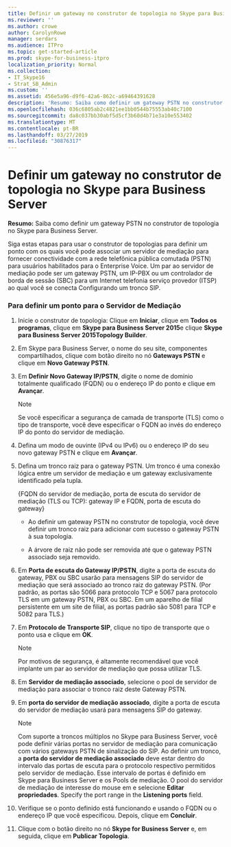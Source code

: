 ```yaml
---
title: Definir um gateway no construtor de topologia no Skype para Business Server
ms.reviewer: ''
ms.author: crowe
author: CarolynRowe
manager: serdars
ms.audience: ITPro
ms.topic: get-started-article
ms.prod: skype-for-business-itpro
localization_priority: Normal
ms.collection:
- IT_Skype16
- Strat_SB_Admin
ms.custom: ''
ms.assetid: 456e5a96-d9f6-42a6-862c-a69464391628
description: 'Resumo: Saiba como definir um gateway PSTN no construtor de topologia no Skype para Business Server.'
ms.openlocfilehash: 036c6805ab2c4821ee1bb0544b75553ab40c7100
ms.sourcegitcommit: da8c037bb30abf5d5cf3b60d4b71e3a10e553402
ms.translationtype: MT
ms.contentlocale: pt-BR
ms.lasthandoff: 03/27/2019
ms.locfileid: "30876317"
---
```

# <a name="define-a-gateway-in-topology-builder-in-skype-for-business-server"></a>Definir um gateway no construtor de topologia no Skype para Business Server
 
**Resumo:** Saiba como definir um gateway PSTN no construtor de topologia no Skype para Business Server.
  
Siga estas etapas para usar o construtor de topologias para definir um ponto com os quais você pode associar um servidor de mediação para fornecer conectividade com a rede telefônica pública comutada (PSTN) para usuários habilitados para o Enterprise Voice. Um par ao servidor de mediação pode ser um gateway PSTN, um IP-PBX ou um controlador de borda de sessão (SBC) para um Internet telefonia serviço provedor (ITSP) ao qual você se conecta Configurando um tronco SIP.
  
### <a name="to-define-a-peer-for-the-mediation-server"></a>Para definir um ponto para o Servidor de Mediação

1. Inicie o construtor de topologia: Clique em **Iniciar**, clique em **Todos os programas**, clique em **Skype para Business Server 2015**e clique **Skype para Business Server 2015Topology Builder**.
    
2. Em Skype para Business Server, o nome do seu site, componentes compartilhados, clique com botão direito no nó **Gateways PSTN** e clique em **Novo Gateway PSTN**.
3. Em **Definir Novo Gateway IP/PSTN**, digite o nome de domínio totalmente qualificado (FQDN) ou o endereço IP do ponto e clique em **Avançar**.
    
    > [!NOTE]
    > Se você especificar a segurança de camada de transporte (TLS) como o tipo de transporte, você deve especificar o FQDN ao invés do endereço IP do ponto do servidor de mediação. 
  
4. Defina um modo de ouvinte (IPv4 ou IPv6) ou o endereço IP do seu novo gateway PSTN e clique em **Avançar**.

5. Defina um tronco raiz para o gateway PSTN. Um tronco é uma conexão lógica entre um servidor de mediação e um gateway exclusivamente identificado pela tupla.
    
    {FQDN do servidor de mediação, porta de escuta do servidor de mediação (TLS ou TCP): gateway IP e FQDN, porta de escuta do gateway}
    
     - Ao definir um gateway PSTN no construtor de topologia, você deve definir um tronco raiz para adicionar com sucesso o gateway PSTN à sua topologia.
    
     - A árvore de raiz não pode ser removida até que o gateway PSTN associado seja removido.
    
6. Em **Porta de escuta do Gateway IP/PSTN**, digite a porta de escuta do gateway, PBX ou SBC usarão para mensagens SIP do servidor de mediação que será associado ao tronco raiz do gateway PSTN. (Por padrão, as portas são 5066 para protocolo TCP e 5067 para protocolo TLS em um gateway PSTN, PBX ou SBC. Em um aparelho de filial persistente em um site de filial, as portas padrão são 5081 para TCP e 5082 para TLS.)
    
7. Em **Protocolo de Transporte SIP**, clique no tipo de transporte que o ponto usa e clique em **OK**.
    
    > [!NOTE]
    > Por motivos de segurança, é altamente recomendável que você implante um par ao servidor de mediação que possa utilizar TLS. 
  
8. Em **Servidor de mediação associado**, selecione o pool de servidor de mediação para associar o tronco raiz deste Gateway PSTN.
    
9. Em **porta do servidor de mediação associado**, digite a porta de escuta do servidor de mediação usará para mensagens SIP do gateway.
    
    > [!NOTE]
    > Com suporte a troncos múltiplos no Skype para Business Server, você pode definir várias portas no servidor de mediação para comunicação com vários gateways PSTN de sinalização do SIP. Ao definir um tronco, a **porta do servidor de mediação associado** deve estar dentro do intervalo das portas de escuta para o protocolo respectivo permitidos pelo servidor de mediação. Esse intervalo de portas é definido em Skype para Business Server e os Pools de mediação. O pool do servidor de mediação de interesse do mouse em e selecione **Editar propriedades**. Specify the port range in the **Listening ports** field.
  
10. Verifique se o ponto definido está funcionando e usando o FQDN ou o endereço IP que você especificou. Depois, clique em **Concluir**.
    
11. Clique com o botão direito no nó **Skype for Business Server** e, em seguida, clique em **Publicar Topologia**.
    

